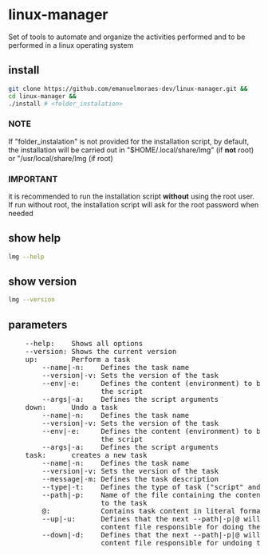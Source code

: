 # linux-manager
Set of tools to automate and organize the activities performed and to be performed in a linux operating system

## install

```sh
git clone https://github.com/emanuelmoraes-dev/linux-manager.git &&
cd linux-manager &&
./install # <folder_instalation>
```

### NOTE
If "folder_instalation" is not provided for the installation script, by default, the installation will be carried out in "$HOME/.local/share/lmg" (if **not** root) or "/usr/local/share/lmg (if root)

### IMPORTANT

it is recommended to run the installation script **without** using the root user. If run without root, the installation script will ask for the root password when needed

## show help

```sh
lmg --help
```

## show version

```sh
lmg --version
```

## parameters

<pre>    --help:    Shows all options
    --version: Shows the current version
    up:        Perform a task
        --name|-n:    Defines the task name
        --version|-v: Sets the version of the task
        --env|-e:     Defines the content (environment) to be added before
                      the script
        --args|-a:    Defines the script arguments
    down:      Undo a task
        --name|-n:    Defines the task name
        --version|-v: Sets the version of the task
        --env|-e:     Defines the content (environment) to be added before
                      the script
        --args|-a:    Defines the script arguments
    task:      creates a new task
        --name|-n:    Defines the task name
        --version|-v: Sets the version of the task
        --message|-m: Defines the task description
        --type|-t:    Defines the type of task ("script" and "info")
        --path|-p:    Name of the file containing the content to be copied
                      to the task
        @:            Contains task content in literal format
        --up|-u:      Defines that the next --path|-p|@ will define the
                      content file responsible for doing the task
        --down|-d:    Defines that the next --path|-p|@ will define the
                      content file responsible for undoing the task</pre>